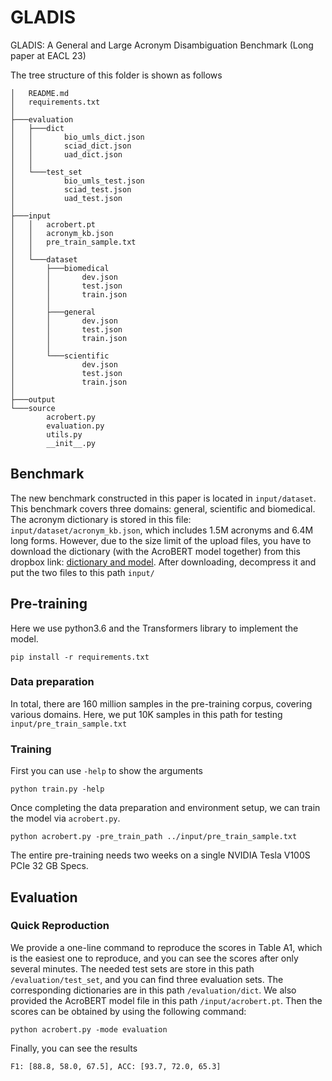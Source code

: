 # GLADIS
GLADIS: A General and Large Acronym Disambiguation Benchmark (Long paper at EACL 23)


The tree structure of this folder is shown as follows

```
│   README.md
│   requirements.txt
│
├───evaluation
│   ├───dict
│   │       bio_umls_dict.json
│   │       sciad_dict.json
│   │       uad_dict.json
│   │
│   └───test_set
│           bio_umls_test.json
│           sciad_test.json
│           uad_test.json
│
├───input
│   │   acrobert.pt
│   │   acronym_kb.json
│   │   pre_train_sample.txt
│   │
│   └───dataset
│       ├───biomedical
│       │       dev.json
│       │       test.json
│       │       train.json
│       │
│       ├───general
│       │       dev.json
│       │       test.json
│       │       train.json
│       │
│       └───scientific
│               dev.json
│               test.json
│               train.json
│
├───output
└───source
        acrobert.py
        evaluation.py
        utils.py
        __init__.py
```
## Benchmark
The new benchmark constructed in this paper is located in `input/dataset`.
This benchmark covers three domains: general, scientific and biomedical.
The acronym dictionary is stored in this file: `input/dataset/acronym_kb.json`, which includes 1.5M acronyms
and 6.4M long forms.
However, due to the size limit of the upload files, you have to download the dictionary (with the AcroBERT model together) from this dropbox link:
[dictionary and model](https://www.dropbox.com/s/bptkcmqynemw5rt/dictionary%26model.zip?dl=1). 
After downloading, decompress it and put the two files to this path `input/`

## Pre-training
Here we use python3.6 and the Transformers library to implement the model. 
```
pip install -r requirements.txt
```
### Data preparation
In total, there are 160 million samples in the pre-training corpus, covering various domains.
Here, we put 10K samples in this path for testing `input/pre_train_sample.txt`

### Training
First you can use `-help` to show the arguments
```
python train.py -help
```
Once completing the data preparation and environment setup, we can train the model via `acrobert.py`.

```
python acrobert.py -pre_train_path ../input/pre_train_sample.txt
```
The entire pre-training needs two weeks on a single NVIDIA Tesla V100S PCIe 32 GB Specs.
## Evaluation
### Quick Reproduction
We provide a one-line command to reproduce the scores in Table A1,
which is the easiest one to reproduce, and you can see the scores after only several minutes. 
The needed test sets are store in this path `/evaluation/test_set`, and you can find three evaluation sets.
The corresponding dictionaries are in this path `/evaluation/dict`.
We also provided the AcroBERT model file in this path `/input/acrobert.pt`.
Then the scores can be obtained by using the following command:
```
python acrobert.py -mode evaluation
```
Finally, you can see the results
```
F1: [88.8, 58.0, 67.5], ACC: [93.7, 72.0, 65.3]
```
